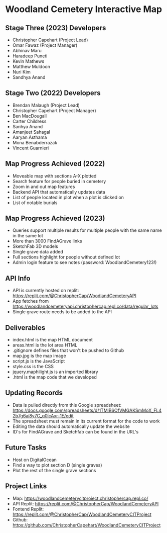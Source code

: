 # Woodland Cemetery Interactive Map

## Stage Three (2023) Developers
- Christopher Capehart (Project Lead)
- Omar Fawaz (Project Manager)
- Abhinav Maru
- Haradeep Puneti
- Kevin Mathews
- Matthew Muldoon
- Nuri Kim
- Sandhya Anand

## Stage Two (2022) Developers
- Brendan Malaugh (Project Lead)
- Christopher Capehart (Project Manager)
- Ben MacDougall
- Carter Childress
- Sanhya Anand
- Amanjeet Sahagal
- Aaryan Asthama
- Mona Benabderrazak
- Vincent Guarnieri

## Map Progress Achieved (2022)
- Moveable map with sections A-X plotted
- Search feature for people buried in cemetery
- Zoom in and out map features
- Backend API that automatically updates data
- List of people located in plot when a plot is clicked on
- List of notable burials

## Map Progress Achieved (2023)
- Queries support multiple results for multiple people with the same name in the same lot
- More than 3000 FindAGrave links
- SketchFab 3D models
- Single grave data added
- Full sections highlight for people without defined lot
- Admin login feature to see notes (password: WoodlandCemetery123!)

## API Info
- API is currently hosted on replit: https://replit.com/@ChristopherCap/WoodlandCemeteryAPI
- App fetches from https://woodlandcemeteryapi.christophercap.repl.co/data/regular_lots
- Single grave route needs to be added to the API

## Deliverables
- index.html is the map HTML document
- areas.html is the lot area HTML
- .gitignore defines files that won't be pushed to Github
- map.jpg is the map image
- script.js is the JavaScript
- style.css is the CSS
- jquery.maphilight.js is an imported library
- .html is the map code that we developed

## Updating Records
- Data is pulled directly from this Google spreadsheet: https://docs.google.com/spreadsheets/d/1TMlB6OfVMGAKSmMoX_FL42b7g6ai8y7C_q0lcAxr-1E/edit
- The spreadsheet must remain in its current format for the code to work
- Editing the data should automatically update the website
- ID's for FindAGrave and Sketchfab can be found in the URL's

## Future Tasks
- Host on DigitalOcean
- Find a way to plot section D (single graves)
- Plot the rest of the single grave sections

## Project Links
- Map: https://woodlandcemeterycitproject.christophercap.repl.co/
- API Replit: https://replit.com/@ChristopherCap/WoodlandCemeteryAPI
- Fontend Replit: https://replit.com/@ChristopherCap/WoodlandCemeteryCITProject
- Github: https://github.com/ChristopherCapehart/WoodlandCemeteryCITProject